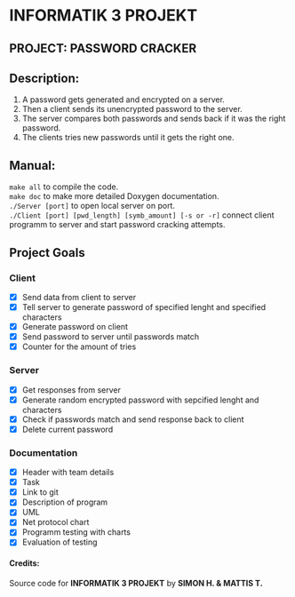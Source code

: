 # INFORMATIK 3 PROJEKT 
## PROJECT: PASSWORD CRACKER
## Description:
1. A password gets generated and encrypted on a server.  
2. Then a client sends its unencrypted password to the server.  
3. The server compares both passwords and sends back if it was the right password.  
4. The clients tries new passwords until it gets the right one. 

## Manual:
 `make all` to compile the code.  
 `make doc` to make more detailed Doxygen documentation.  
 `./Server [port]` to open local server on port.  
 `./Client [port] [pwd_length] [symb_amount] [-s or -r]` connect client programm to server and start password cracking attempts.  

## Project Goals
### Client
* [X] Send data from client to server
* [X] Tell server to generate password of specified lenght and specified characters
* [X] Generate password on client
* [X] Send password to server until passwords match
* [X] Counter for the amount of tries
### Server
* [X] Get responses from server
* [X] Generate random encrypted password with sepcified lenght and characters
* [X] Check if passwords match and send response back to client
* [X] Delete current password

### Documentation
* [X] Header with team details
* [X] Task
* [X] Link to git
* [X] Description of program
* [X] UML
* [X] Net protocol chart
* [X] Programm testing with charts
* [X] Evaluation of testing

#### Credits:
Source code for **INFORMATIK 3 PROJEKT** by **SIMON H. & MATTIS T.**
